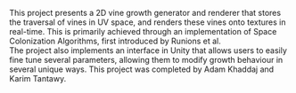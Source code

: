 This project presents a 2D vine growth generator and renderer that stores the traversal of vines in UV space, and renders these vines onto textures in real-time. 
This is primarily achieved through an implementation of Space Colonization Algorithms, first introduced by Runions et al.  
The project also implements an interface in Unity that allows users to easily fine tune several parameters, allowing them to modify growth behaviour in several unique ways.
This project was completed by Adam Khaddaj and Karim Tantawy.
